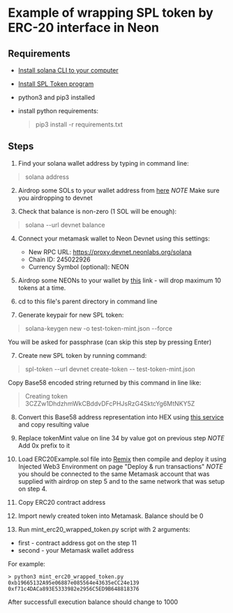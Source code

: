 # Example of wrapping SPL token by ERC-20 interface in Neon

## Requirements

  - [Install solana CLI to your computer](https://docs.solana.com/ru/cli/install-solana-cli-tools)
  - [Install SPL Token program](https://spl.solana.com/token)
  - python3 and pip3 installed
  - install python requirements:
    
    > pip3 install -r requirements.txt

## Steps

1. Find your solana wallet address by typing in command line:

  > solana address
  
2. Airdrop some SOLs to your wallet address from [here](http://solfaucet.com) *NOTE* Make sure you airdropping to devnet

3. Check that balance is non-zero (1 SOL will be enough):
  
  > solana --url devnet balance
  
4. Connect your metamask wallet to Neon Devnet using this settings:
    - New RPC URL: https://proxy.devnet.neonlabs.org/solana
    - Chain ID: 245022926
    - Currency Symbol (optional): NEON
    
5. Airdrop some NEONs to your wallet by [this](https://neonswap.live/#/get-tokens) link - will drop maximum 10 tokens at a time.
    
6. cd to this file's parent directory in command line

8. Generate keypair for new SPL token:

  > solana-keygen new -o test-token-mint.json --force
  
  You will be asked for passphrase (can skip this step by pressing Enter)
    
7. Create new SPL token by running command:
   
  > spl-token --url devnet create-token -- test-token-mint.json
  
  Copy Base58 encoded string returned by this command in line like:
  
  > Creating token 3CZZw1DhdzhmWkCBddvDFcPHJsRzG4SktcYg6MtNKY5Z

8. Convert this Base58 address representation into HEX using [this service](https://appdevtools.com/base58-encoder-decoder) and copy resulting value

9. Replace tokenMint value on line 34 by value got on previous step *NOTE* Add 0x prefix to it
  
10. Load ERC20Example.sol file into [Remix](https://remix.ethereum.org) then compile and deploy it using Injected Web3 Environment on page "Deploy & run transactions" *NOTE* you should be connected to the same Metamask account that was supplied with airdrop on step 5 and to the same network that was setup on step 4.

11. Copy ERC20 contract address

12. Import newly created token into Metamask. Balance should be 0

12. Run mint_erc20_wrapped_token.py script with 2 arguments:
  - first - contract address got on the step 11
  - second - your Metamask wallet address
  
  For example:
  
    > python3 mint_erc20_wrapped_token.py 0xb19665132A95e06887e085564e43635eCC24e139 0xf71c4DACa893E5333982e2956C5ED9B648818376
    
  After successfull execution balance should change to 1000
